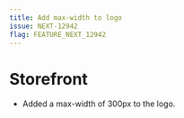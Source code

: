 ```yaml
---
title: Add max-width to logo
issue: NEXT-12942
flag: FEATURE_NEXT_12942
---
```

# Storefront
* Added a max-width of 300px to the logo.
